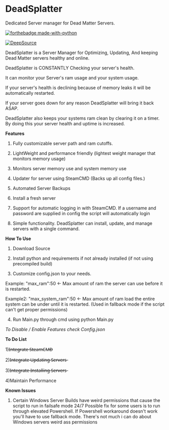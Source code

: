 # DeadSplatter
Dedicated Server manager for Dead Matter Servers.

[![forthebadge made-with-python](http://ForTheBadge.com/images/badges/made-with-python.svg)](https://www.python.org/)

[![DeepSource](https://static.deepsource.io/deepsource-badge-light-mini.svg)](https://deepsource.io/gh/PurityWasHere/Dead-Matter-Server-Installer/?ref=repository-badge)

DeadSplatter is a Server Manager for Optimizing, Updating, And keeping Dead Matter servers healthy and online.


DeadSplatter is CONSTANTLY Checking your server's health.

It can monitor your Server's ram usage and your system usage.

If your server's health is declining because of memory leaks it will be automatically restarted.

If your server goes down for any reason DeadSplatter will bring it back ASAP.

DeadSplatter also keeps your systems ram clean by clearing it on a timer. By doing this your server health and uptime is increased.


**Features**

1) Fully customizable server path and ram cutoffs.

2) LightWeight and performance friendly (lightest weight manager that monitors memory usage)

3) Monitors server memory use and system memory use

4) Updater for server using SteamCMD (Backs up all config files.)

5) Automated Server Backups

6) Install a fresh server

7) Support for automatic logging in with SteamCMD. If a username and password are supplied in config the script will automatically login

8) Simple functionality. DeadSplatter can install, update, and manage servers with a single command.  

**How To Use**

1) Download Source

2) Install python and requirements if not already installed (if not using precompiled build)

3) Customize config.json to your needs.

Example: "max_ram":50 <- Max amount of ram the server can use before it is restarted. 

Example2: "max_system_ram":50 <- Max amount of ram load the entire system can be under until it is restarted. (Used in fallback mode if the script can't get proper permissions)

4) Run Main.py through cmd using python Main.py

*To Disable / Enable Features check Config.json*

**To Do List**

1)I̶n̶t̶e̶g̶r̶a̶t̶e̶ ̶S̶t̶e̶a̶m̶C̶M̶D̶

2)I̶n̶t̶e̶g̶r̶a̶t̶e̶ ̶U̶p̶d̶a̶t̶i̶n̶g̶ ̶S̶e̶r̶v̶e̶r̶s̶

3)I̶n̶t̶e̶g̶r̶a̶t̶e̶ ̶I̶n̶s̶t̶a̶l̶l̶i̶n̶g̶ ̶S̶e̶r̶v̶e̶r̶s̶

4)Maintain Performance

**Known Issues**
1) Certain Windows Server Builds have weird permissions that cause the script to run in failsafe mode 24/7
Possible fix for some users is to run through elevated Powershell.
If Powershell workaround doesn't work you'll have to use fallback mode. There's not much i can do about Windows servers weird ass permissions 
